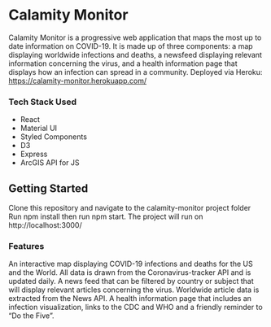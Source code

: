# Calamity Monitor
Calamity Monitor is a progressive web application that maps the most up to date information on COVID-19. It is made up of three components: a map displaying worldwide infections and deaths, a newsfeed displaying relevant information concerning the virus, and a health information page that displays how an infection can spread in a community. Deployed via Heroku: https://calamity-monitor.herokuapp.com/


### Tech Stack Used
* React
* Material UI
* Styled Components
* D3
* Express
* ArcGIS API for JS

## Getting Started
Clone this repository and navigate to the calamity-monitor project folder
Run npm install then run npm start. The project will run on http://localhost:3000/


### Features
An interactive map displaying COVID-19 infections and deaths for the US and the World. All data is drawn from the Coronavirus-tracker API and is updated daily.
A news feed that can be filtered by country or subject that will display relevant articles concerning the virus. Worldwide article data is extracted from the News API.
A health information page that includes an infection visualization, links to the CDC and WHO and a friendly reminder to “Do the Five”.


